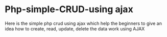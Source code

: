 # Php-simple-CRUD-using ajax
Here is the simple php crud using ajax which help the beginners to give an idea how to create, read, update, delete the data work using AJAX
